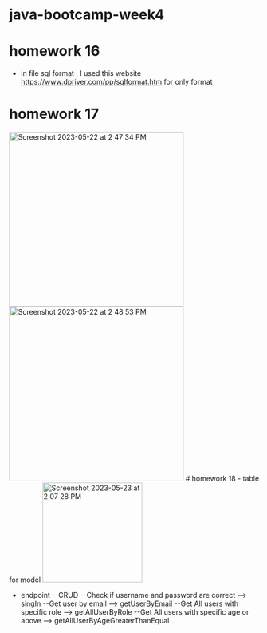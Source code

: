 # java-bootcamp-week4
# homework 16  
- in file sql format , I used this website https://www.dpriver.com/pp/sqlformat.htm for only format 
# homework 17
<img width="350" alt="Screenshot 2023-05-22 at 2 47 34 PM" src="https://github.com/MAlabdulhadi/java-bootcamp-week4/assets/65816656/1372651b-715b-4095-9b10-2441dc204d68">
<img width="350" alt="Screenshot 2023-05-22 at 2 48 53 PM" src="https://github.com/MAlabdulhadi/java-bootcamp-week4/assets/65816656/37ae907f-0026-4002-ba3d-c6c49f7ca5f4">
# homework 18
- table for model 

<img width="200" alt="Screenshot 2023-05-23 at 2 07 28 PM" src="https://github.com/MAlabdulhadi/java-bootcamp-week4/assets/65816656/32614b64-3515-492a-bcbb-3697cfb91624">

- endpoint 
--CRUD
--Check if username and password are correct --> singIn 
--Get user by email --> getUserByEmail
--Get All users with specific role --> getAllUserByRole
--Get All users with specific age or above --> getAllUserByAgeGreaterThanEqual
